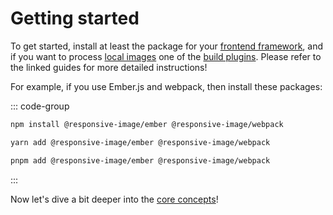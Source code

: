 # Getting started

To get started, install at least the package for your [frontend framework](./frameworks/index.md), and if you want to process [local images](./usage/local-images.md) one of the [build plugins](./build/index.md). Please refer to the linked guides for more detailed instructions!

For example, if you use Ember.js and webpack, then install these packages:

::: code-group

```bash [npm]
npm install @responsive-image/ember @responsive-image/webpack
```

```bash [yarn]
yarn add @responsive-image/ember @responsive-image/webpack
```

```bash [pnpm]
pnpm add @responsive-image/ember @responsive-image/webpack
```

:::

Now let's dive a bit deeper into the [core concepts](./usage/concepts.md)!
